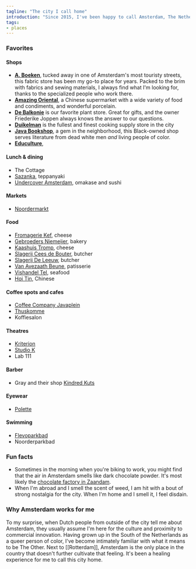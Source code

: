 ```yaml
---
tagline: "The city I call home"
introduction: "Since 2015, I've been happy to call Amsterdam, The Netherlands my home. My partner Anja and I live in Indische Buurt, a fine and diverse neighborhood."
tags: 
- places
---
```


### Favorites 

#### Shops
- **[A. Boeken](https://aboeken.nl/)**, tucked away in one of Amsterdam's most touristy streets, this fabric store has been my go-to place for years. Packed to the brim with fabrics and sewing materials, I always find what I'm looking for, thanks to the specialized people who work there.
- **[Amazing Oriental](https://amazingoriental.com/Location/winkels-nieuwmarkt/)**, a Chinese supermarket with a wide variety of food and condiments, and wonderful porcelain.
- **[De Balkonie](https://www.debalkonie.nl/)** is our favorite plant store. Great for gifts, and the owner Friederike Joppen always knows the answer to our questions.
- **[Duikelman](http://www.duikelman.nl/)** is the fullest and finest cooking supply store in the city
- **[Java Bookshop](http://www.javabookshop.nl)**, a gem in the neighborhood, this Black-owned shop serves literature from dead white men *and* living people of color. 
- **[Educulture](https://www.educulture.store/)**, 

#### Lunch & dining
- The Cottage
- [Sazanka](https://www.okura.nl/dine-and-drink/teppanyaki-restaurant-sazanka/), teppanyaki
- [Undercover Amsterdam](https://www.undercoveramsterdam.com), omakase and sushi 

#### Markets
- [Noordermarkt](https://noordermarkt-amsterdam.nl/)

#### Food
- [Fromagerie Kef](https://abrahamkef.nl), cheese
- [Gebroeders Niemeijer](https://www.gebroedersniemeijer.nl/en/), bakery
- [Kaashuis Tromp](http://www.kaashuistromp.nl/amsterdam-utrechtsestraat/), cheese
- [Slagerij Cees de Bouter](https://scharrelslagerij.nl), butcher
- [Slagerij De Leeuw](https://www.slagerijdeleeuw.nl), butcher
- [Van Avezaath Beune](https://vanavezaath-beune.nl), patisserie
- [Vishandel Tel](https://www.vishandeltel.nl/viswinkels-tel/viswinkel-tel-amsterdam.html), seafood
- [Hoi Tin](https://www.hoitin.nl/), Chinese

#### Coffee spots and cafes
- [Coffee Company Javaplein](https://coffeecompany.nl/locations/javaplein-14/)
- [Thuskomme](https://thuskomme.nl)
- Koffiesalon

#### Theatres
- [Kriterion](https://www.kriterion.nl)
- [Studio K](https://studio-k.nu)  
- Lab 111

#### Barber
- Gray and their shop [Kindred Kuts](https://kindredkuts.com/)

#### Eyewear
- [Polette](https://www.polette.com/e)

#### Swimming
- [Flevoparkbad](https://www.flevoparkbad.com/)
- Noorderparkbad

### Fun facts
- Sometimes in the morning when you're biking to work, you might find that the air in Amsterdam smells like dark chocolate powder. It's most likely the [chocolate factory in Zaandam](https://www.theguardian.com/cities/2015/oct/07/smell-amsterdam-cannabis-odour-mappers-kate-mclean).
- When I'm abroad and I smell the scent of weed, I am hit with a bout of strong nostalgia for the city. When I'm home and I smell it, I feel disdain. 

### Why Amsterdam works for me
To my surprise, when Dutch people from outside of the city tell me about Amsterdam, they usually assume I'm here for the culture and proximity to commercial innovation. Having grown up in the South of the Netherlands as a queer person of color, I've become intimately familiar with what it means to be The Other. Next to [[Rotterdam]], Amsterdam is the only place in the country that doesn't further cultivate that feeling. It's been a healing experience for me to call this city home.